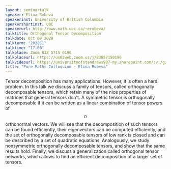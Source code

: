 ```yaml
---
layout: seminartalk
speaker: Elina Robeva
speakerinst: University of British Columbia
speakershortinst: UBC
speakerurl: http://www.math.ubc.ca/~erobeva/
talktitle: Orthogonal Tensor Decomposition
talkdate: Oct 09 2020
talkterm: "2020S1"
talktime: "17.00"
talkplace: Zoom 838 5715 0190
talkplaceurl: https://us02web.zoom.us/j/83857150190
talkvideourl: https://universityofstandrews907-my.sharepoint.com/:v:/g/personal/lst6_st-andrews_ac_uk/EU5uA06seZBCjpdaU7DPPngBGrIudXEIp9On8BxTD0-afg?e=K5Ky1B
title: "Pure Maths Colloquium - Elina Robeva"
---
```


 Tensor decomposition has many applications. However, it is often a hard problem. In this talk we discuss a family of tensors, called orthogonally decomposable tensors, which retain many of the nice properties of matrices that general tensors don't. A symmetric tensor is orthogonally decomposable if it can be written as a linear combination of tensor powers of $$n$$ orthonormal vectors. We will see that the decomposition of such tensors can be found efficiently, their eigenvectors can be computed efficiently, and the set of orthogonally decomposable tensors of low rank is closed and can be described by a set of quadratic equations. Analogously, we study nonsymmetric orthogonally decomposable tensors, and show that the same results hold. Finally, we discuss a generalization called orthogonal tensor networks, which allows to find an efficient decomposition of a larger set of tensors.